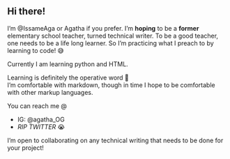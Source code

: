## Hi there! 

I’m @IssameAga or Agatha if you prefer. I’m **hoping** to be a **former** elementary school teacher, turned technical writer. 
To be a good teacher, one needs to be a life long learner. So I’m practicing what I preach to by learning to code! 😅

Currently I am learning python and HTML.

 Learning is definitely the operative word 😬  
I’m comfortable with markdown, though in time I hope to be comfortable with other markup languages.

You can reach me @ 
- IG: @agatha_OG
- *RIP TWITTER* 😭

I’m open to collaborating on any technical writing that needs to be done for your project! 

<!---
IssameAga/IssameAga is a ✨ special ✨ repository because its `README.md` (this file) appears on your GitHub profile.
You can click the Preview link to take a look at your changes.
--->
